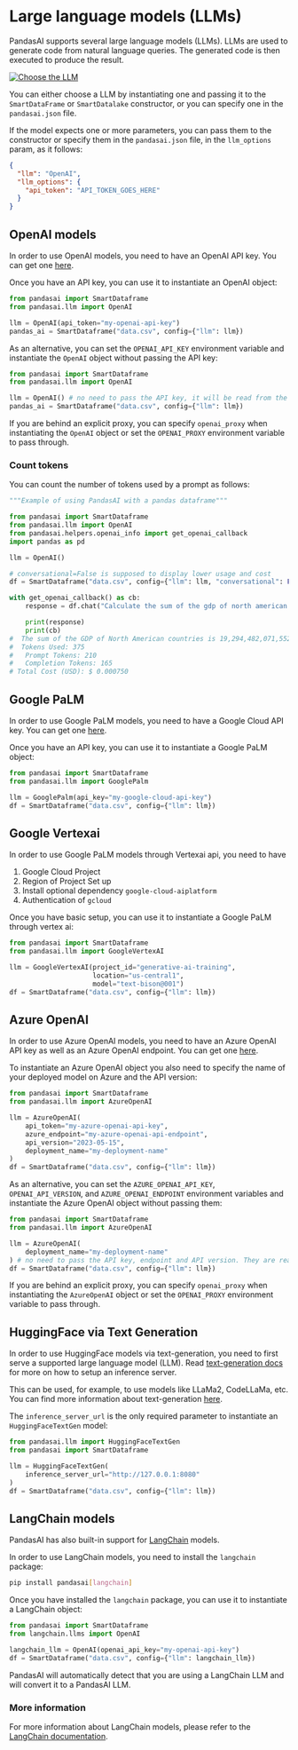 # Large language models (LLMs)

PandasAI supports several large language models (LLMs). LLMs are used to generate code from natural language queries. The generated code is then executed to produce the result.

[![Choose the LLM](https://cdn.loom.com/sessions/thumbnails/5496c9c07ee04f69bfef1bc2359cd591-00001.jpg)](https://www.loom.com/share/5496c9c07ee04f69bfef1bc2359cd591 "Choose the LLM")

You can either choose a LLM by instantiating one and passing it to the `SmartDataFrame` or `SmartDatalake` constructor, or you can specify one in the `pandasai.json` file.

If the model expects one or more parameters, you can pass them to the constructor or specify them in the `pandasai.json` file, in the `llm_options` param, as it follows:

```json
{
  "llm": "OpenAI",
  "llm_options": {
    "api_token": "API_TOKEN_GOES_HERE"
  }
}
```

## OpenAI models

In order to use OpenAI models, you need to have an OpenAI API key. You can get one [here](https://platform.openai.com/account/api-keys).

Once you have an API key, you can use it to instantiate an OpenAI object:

```python
from pandasai import SmartDataframe
from pandasai.llm import OpenAI

llm = OpenAI(api_token="my-openai-api-key")
pandas_ai = SmartDataframe("data.csv", config={"llm": llm})
```

As an alternative, you can set the `OPENAI_API_KEY` environment variable and instantiate the `OpenAI` object without passing the API key:

```python
from pandasai import SmartDataframe
from pandasai.llm import OpenAI

llm = OpenAI() # no need to pass the API key, it will be read from the environment variable
pandas_ai = SmartDataframe("data.csv", config={"llm": llm})
```

If you are behind an explicit proxy, you can specify `openai_proxy` when instantiating the `OpenAI` object or set the `OPENAI_PROXY` environment variable to pass through.

### Count tokens

You can count the number of tokens used by a prompt as follows:

```python
"""Example of using PandasAI with a pandas dataframe"""

from pandasai import SmartDataframe
from pandasai.llm import OpenAI
from pandasai.helpers.openai_info import get_openai_callback
import pandas as pd

llm = OpenAI()

# conversational=False is supposed to display lower usage and cost
df = SmartDataframe("data.csv", config={"llm": llm, "conversational": False})

with get_openai_callback() as cb:
    response = df.chat("Calculate the sum of the gdp of north american countries")

    print(response)
    print(cb)
#  The sum of the GDP of North American countries is 19,294,482,071,552.
#  Tokens Used: 375
#	Prompt Tokens: 210
#	Completion Tokens: 165
# Total Cost (USD): $ 0.000750
```

## Google PaLM

In order to use Google PaLM models, you need to have a Google Cloud API key. You can get one [here](https://developers.generativeai.google/tutorials/setup).

Once you have an API key, you can use it to instantiate a Google PaLM object:

```python
from pandasai import SmartDataframe
from pandasai.llm import GooglePalm

llm = GooglePalm(api_key="my-google-cloud-api-key")
df = SmartDataframe("data.csv", config={"llm": llm})
```

## Google Vertexai

In order to use Google PaLM models through Vertexai api, you need to have

1. Google Cloud Project
2. Region of Project Set up
3. Install optional dependency `google-cloud-aiplatform `
4. Authentication of `gcloud`

Once you have basic setup, you can use it to instantiate a Google PaLM through vertex ai:

```python
from pandasai import SmartDataframe
from pandasai.llm import GoogleVertexAI

llm = GoogleVertexAI(project_id="generative-ai-training",
                     location="us-central1",
                     model="text-bison@001")
df = SmartDataframe("data.csv", config={"llm": llm})
```

## Azure OpenAI

In order to use Azure OpenAI models, you need to have an Azure OpenAI API key as well as an Azure OpenAI endpoint. You can get one [here](https://azure.microsoft.com/products/cognitive-services/openai-service).

To instantiate an Azure OpenAI object you also need to specify the name of your deployed model on Azure and the API version:

```python
from pandasai import SmartDataframe
from pandasai.llm import AzureOpenAI

llm = AzureOpenAI(
    api_token="my-azure-openai-api-key",
    azure_endpoint="my-azure-openai-api-endpoint",
    api_version="2023-05-15",
    deployment_name="my-deployment-name"
)
df = SmartDataframe("data.csv", config={"llm": llm})
```

As an alternative, you can set the `AZURE_OPENAI_API_KEY`, `OPENAI_API_VERSION`, and `AZURE_OPENAI_ENDPOINT` environment variables and instantiate the Azure OpenAI object without passing them:

```python
from pandasai import SmartDataframe
from pandasai.llm import AzureOpenAI

llm = AzureOpenAI(
    deployment_name="my-deployment-name"
) # no need to pass the API key, endpoint and API version. They are read from the environment variable
df = SmartDataframe("data.csv", config={"llm": llm})
```

If you are behind an explicit proxy, you can specify `openai_proxy` when instantiating the `AzureOpenAI` object or set the `OPENAI_PROXY` environment variable to pass through.

## HuggingFace via Text Generation

In order to use HuggingFace models via text-generation, you need to first serve a supported large language model (LLM). Read [text-generation docs](https://huggingface.co/docs/text-generation-inference/index) for more on how to setup an inference server.

This can be used, for example, to use models like LLaMa2, CodeLLaMa, etc. You can find more information about text-generation [here](https://huggingface.co/docs/text-generation-inference/index).

The `inference_server_url` is the only required parameter to instantiate an `HuggingFaceTextGen` model:

```python
from pandasai.llm import HuggingFaceTextGen
from pandasai import SmartDataframe

llm = HuggingFaceTextGen(
    inference_server_url="http://127.0.0.1:8080"
)
df = SmartDataframe("data.csv", config={"llm": llm})
```

## LangChain models

PandasAI has also built-in support for [LangChain](https://langchain.com/) models.

In order to use LangChain models, you need to install the `langchain` package:

```bash
pip install pandasai[langchain]
```

Once you have installed the `langchain` package, you can use it to instantiate a LangChain object:

```python
from pandasai import SmartDataframe
from langchain.llms import OpenAI

langchain_llm = OpenAI(openai_api_key="my-openai-api-key")
df = SmartDataframe("data.csv", config={"llm": langchain_llm})
```

PandasAI will automatically detect that you are using a LangChain LLM and will convert it to a PandasAI LLM.

### More information

For more information about LangChain models, please refer to the [LangChain documentation](https://python.langchain.com/en/latest/reference/modules/llms.html).
